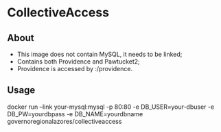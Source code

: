 # CollectiveAccess

## About

- This image does not contain MySQL, it needs to be linked;
- Contains both Providence and Pawtucket2;
- Providence is accessed by <domain>:<port>/providence.

## Usage

docker run –link your-mysql:mysql -p 80:80 -e DB_USER=your-dbuser -e DB_PW=yourdbpass -e DB_NAME=yourdbname governoregionalazores/collectiveaccess

